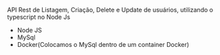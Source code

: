 API Rest de Listagem, Criação, Delete e Update de usuários, utilizando o typescript no Node Js

- Node JS
- MySql
- Docker(Colocamos o MySql dentro de um container Docker)

